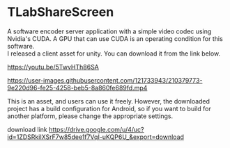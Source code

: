 # TLabShareScreen
A software encoder server application with a simple video codec using Nvidia's CUDA.
A GPU that can use CUDA is an operating condition for this software.  
I released a client asset for unity. You can download it from the link below.


https://youtu.be/5TwvHTh86SA


https://user-images.githubusercontent.com/121733943/210379773-9e220d96-fe25-4258-beb5-8a860fe689fd.mp4


This is an asset, and users can use it freely.
However, the downloaded project has a build configuration for Android,
so if you want to build for another platform, please change the appropriate settings.

download link
https://drive.google.com/u/4/uc?id=1ZDSRkiIXSrF7w85dee1f7VqI-uKQP6U_&export=download
